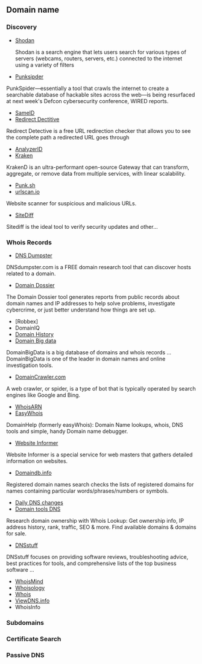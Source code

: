 ## Domain name
### Discovery
* [Shodan](https://www.shodan.io/)
  
  Shodan is a search engine that lets users search for various types of servers (webcams, routers, servers, etc.) connected to the internet using a variety of filters
* [Punksipder](https://punkspider.org/)

PunkSpider—essentially a tool that crawls the internet to create a searchable database of hackable sites across the web—is being resurfaced at next week's Defcon cybersecurity conference, WIRED reports.
* [SameID]()
* [Redirect Dectitive](https://redirectdetective.com/)

Redirect Detective is a free URL redirection checker that allows you to see the complete path a redirected URL goes through
* [AnalyzerID]()
* [Kraken](https://www.krakend.io/)

KrakenD is an ultra-performant open-source Gateway that can transform, aggregate, or remove data from multiple services, with linear scalability.
* [Punk.sh](https://punk.sh/)
* [urlscan.io](https://urlscan.io/)

Website scanner for suspicious and malicious URLs.
* [SiteDiff](https://github.com/evolvingweb/sitediff)

Sitediff is the ideal tool to verify security updates and other...
### Whois Records
* [DNS Dumpster](https://dnsdumpster.com/)

DNSdumpster.com is a FREE domain research tool that can discover hosts related to a domain.
* [Domain Dossier](https://centralops.net/co/DomainDossier.aspx)


The Domain Dossier tool generates reports from public records about domain names and IP addresses to help solve problems, investigate cybercrime, or just better understand how things are set up.
* [Robbex]
* DomainIQ
* [Domain History](https://whoisrequest.com/history/)
* [Domain Big data](https://domainbigdata.com/)

DomainBigData is a big database of domains and whois records ... DomainBigData is one of the leader in domain names and online investigation tools. 
* [DomainCrawler.com](https://sitechecker.pro/website-crawler/)


A web crawler, or spider, is a type of bot that is typically operated by search engines like Google and Bing. 
* [WhoisARN](https://whois.arin.net/ui/)
* [EasyWhois](easywhois.com)

DomainHelp (formerly easyWhois): Domain Name lookups, whois, DNS tools and simple, handy Domain name debugger.
* [Website Informer](https://website.informer.com/)

Website Informer is a special service for web masters that gathers detailed information on websites.
* [Domaindb.info](https://domainsdb.info/)

Registered domain names search checks the lists of registered domains for names containing particular words/phrases/numbers or symbols.
* [Daily DNS changes](https://dailychanges.domaintools.com/)
* [Domain tools DNS](https://whois.domaintools.com/)

Research domain ownership with Whois Lookup: Get ownership info, IP address history, rank, traffic, SEO & more. Find available domains & domains for sale.
* [DNSstuff](https://www.dnsstuff.com/)

DNSstuff focuses on providing software reviews, troubleshooting advice, best practices for tools, and comprehensive lists of the top business software ...
* [WhoisMind](whoismind.com)
* [Whoisology](https://whoisology.com/)
* [Whois](https://who.is/)
* [ViewDNS.info](https://viewdns.info/)
* WhoisInfo
### Subdomains
### Certificate Search
### Passive DNS